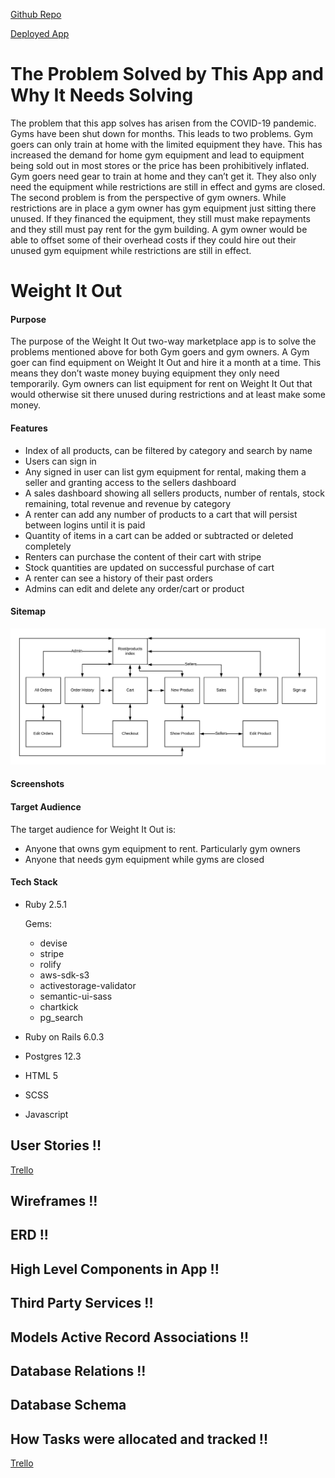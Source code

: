 [Github Repo](https://github.com/davidkerr766/weight-it-out)

[Deployed App]( https://weight-it-out.herokuapp.com/)

# The Problem Solved by This App and Why It Needs Solving
The problem that this app solves has arisen from the COVID-19 pandemic.  Gyms have been shut down for months.  This leads to two problems.  Gym goers can only train at home with the limited equipment they have.  This has increased the demand for home gym equipment and lead to equipment being sold out in most stores or the price has been prohibitively inflated.  Gym goers need gear to train at home and they can’t get it.  They also only need the equipment while restrictions are still in effect and gyms are closed.
The second problem is from the perspective of gym owners.  While restrictions are in place a gym owner has gym equipment just sitting there unused.  If they financed the equipment, they still must make repayments and they still must pay rent for the gym building.  A gym owner would be able to offset some of their overhead costs if they could hire out their unused gym equipment while restrictions are still in effect.
# Weight It Out
#### Purpose
The purpose of the Weight It Out two-way marketplace app is to solve the problems mentioned above for both Gym goers and gym owners.  A Gym goer can find equipment on Weight It Out and hire it a month at a time.  This means they don’t waste money buying equipment they only need temporarily.  Gym owners can list equipment for rent on Weight It Out that would otherwise sit there unused during restrictions and at least make some money.
#### Features
* Index of all products, can be filtered by category and search by name
* Users can sign in
* Any signed in user can list gym equipment for rental, making them a seller and granting access to the sellers dashboard
* A sales dashboard showing all sellers products, number of rentals, stock remaining, total revenue and revenue by category
* A renter can add any number of products to a cart that will persist between logins until it is paid
* Quantity of items in a cart can be added or subtracted or deleted completely
* Renters can purchase the content of their cart with stripe
* Stock quantities are updated on successful purchase of cart
* A renter can see a history of their past orders
* Admins can edit and delete any order/cart or product

#### Sitemap
![sitemap](docs/weight-it-out_sitemap.jpeg)
#### Screenshots

#### Target Audience
The target audience for Weight It Out is:
* Anyone that owns gym equipment to rent.  Particularly gym owners
* Anyone that needs gym equipment while gyms are closed
#### Tech Stack
* Ruby 2.5.1

	Gems:
	* devise
	* stripe
	* rolify
	* aws-sdk-s3
	* activestorage-validator
	* semantic-ui-sass
	* chartkick
	* pg_search
* Ruby on Rails 6.0.3
* Postgres 12.3
* HTML 5
* SCSS
* Javascript

## User Stories !!
[Trello](https://trello.com/b/bqyWmgto/weight-it-out)
## Wireframes !!

## ERD !!

## High Level Components in App !!

## Third Party Services !!

## Models Active Record Associations !!

## Database Relations !!

## Database Schema

## How Tasks were allocated and tracked !!
[Trello](https://trello.com/b/bqyWmgto/weight-it-out)
